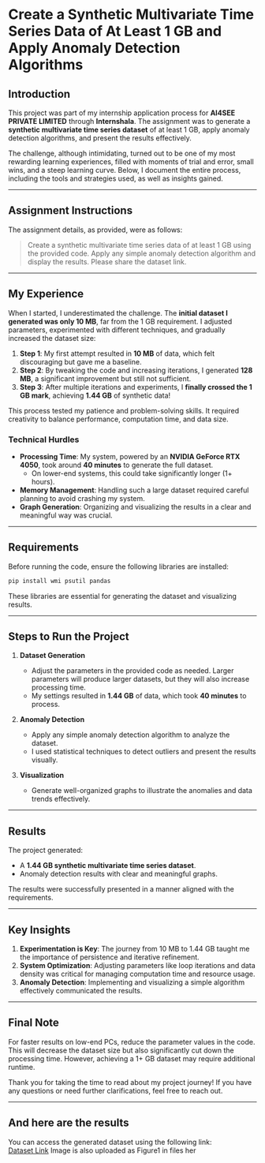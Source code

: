 # Create a Synthetic Multivariate Time Series Data of At Least 1 GB and Apply Anomaly Detection Algorithms  

## Introduction  
This project was part of my internship application process for **AI4SEE PRIVATE LIMITED** through **Internshala**. The assignment was to generate a **synthetic multivariate time series dataset** of at least 1 GB, apply anomaly detection algorithms, and present the results effectively.  

The challenge, although intimidating, turned out to be one of my most rewarding learning experiences, filled with moments of trial and error, small wins, and a steep learning curve. Below, I document the entire process, including the tools and strategies used, as well as insights gained.  

---

## Assignment Instructions  
The assignment details, as provided, were as follows:  

> Create a synthetic multivariate time series data of at least 1 GB using the provided code. Apply any simple anomaly detection algorithm and display the results. Please share the dataset link.  
---

## My Experience  

When I started, I underestimated the challenge. The **initial dataset I generated was only 10 MB**, far from the 1 GB requirement. I adjusted parameters, experimented with different techniques, and gradually increased the dataset size:  

1. **Step 1**: My first attempt resulted in **10 MB** of data, which felt discouraging but gave me a baseline.  
2. **Step 2**: By tweaking the code and increasing iterations, I generated **128 MB**, a significant improvement but still not sufficient.  
3. **Step 3**: After multiple iterations and experiments, I **finally crossed the 1 GB mark**, achieving **1.44 GB** of synthetic data!  

This process tested my patience and problem-solving skills. It required creativity to balance performance, computation time, and data size.  

### Technical Hurdles  

- **Processing Time**: My system, powered by an **NVIDIA GeForce RTX 4050**, took around **40 minutes** to generate the full dataset.  
  - On lower-end systems, this could take significantly longer (1+ hours).  
- **Memory Management**: Handling such a large dataset required careful planning to avoid crashing my system.  
- **Graph Generation**: Organizing and visualizing the results in a clear and meaningful way was crucial.  

---

## Requirements  

Before running the code, ensure the following libraries are installed:  

```bash
pip install wmi psutil pandas
```  

These libraries are essential for generating the dataset and visualizing results.  

---

## Steps to Run the Project  

1. **Dataset Generation**  
   - Adjust the parameters in the provided code as needed. Larger parameters will produce larger datasets, but they will also increase processing time.  
   - My settings resulted in **1.44 GB** of data, which took **40 minutes** to process.  

2. **Anomaly Detection**  
   - Apply any simple anomaly detection algorithm to analyze the dataset.  
   - I used statistical techniques to detect outliers and present the results visually.  

3. **Visualization**  
   - Generate well-organized graphs to illustrate the anomalies and data trends effectively.  

---

## Results  

The project generated:  

- A **1.44 GB synthetic multivariate time series dataset**.  
- Anomaly detection results with clear and meaningful graphs.  

The results were successfully presented in a manner aligned with the requirements.  

---

## Key Insights  

1. **Experimentation is Key**: The journey from 10 MB to 1.44 GB taught me the importance of persistence and iterative refinement.  
2. **System Optimization**: Adjusting parameters like loop iterations and data density was critical for managing computation time and resource usage.  
3. **Anomaly Detection**: Implementing and visualizing a simple algorithm effectively communicated the results.  

---

## Final Note  

For faster results on low-end PCs, reduce the parameter values in the code. This will decrease the dataset size but also significantly cut down the processing time. However, achieving a 1+ GB dataset may require additional runtime.  

Thank you for taking the time to read about my project journey! If you have any questions or need further clarifications, feel free to reach out.  

---

## And here are the results
You can access the generated dataset using the following link:  
[Dataset Link](https://drive.google.com/file/d/1pRpOHhChlq1MU1bde_lS7b15mddLESZ1/view?usp=drive_link)
Image is also uploaded as Figure1 in files
 her
